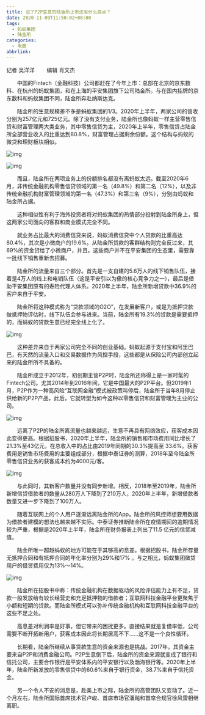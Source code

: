 ```yaml
---
title: 没了P2P生意的陆金所上市还有什么亮点？
date: 2020-11-09T11:50:02+08:00
tags:
  - 蚂蚁集团
  - 陆金所
categories:
  - 电商
abbrlink:
---
```


记者
吴洋洋
　　编辑
肖文杰

　　中国的Fintech（金融科技）公司都赶在了今年上市：总部在北京的京东数科、在杭州的蚂蚁集团，和在上海的平安集团旗下公司陆金所。与在国内挂牌的京东数科和蚂蚁集团不同，陆金所奔赴纳斯达克。

　　陆金所的生意规模差不多是蚂蚁集团的1/3。2020年上半年，两家公司的营收分别为257亿元和725亿元。除了没有支付业务，陆金所也像蚂蚁一样主营零售信贷和财富管理两大类业务，其中零售信贷为主，2020年上半年，零售信贷占陆金所全部营业收入的比重达到80.8%，财富管理占据剩余份额。这个结构与蚂蚁的微贷和理财板块相似。

![img](https://cdn.jsdelivr.net/gh/yakeing/Documentation@main/Hexo/images/dfbd-kcaeqzy2920866.jpg)

![img](https://cdn.jsdelivr.net/gh/yakeing/Documentation@main/Hexo/images/5470-kcaeqzy2920945.jpg)

　　而且，陆金所在两项业务上的份额排名都没有离蚂蚁太远。截至2020年6月，非传统金融机构零售信贷领域的第一名（49.8%）和第二名（12%），以及非传统金融机构财富管理领域的第一名（47.3%）和第三名（9%），分别由蚂蚁和陆金所占据。

　　这种相似性有利于海外投资者将对蚂蚁集团的热情部分投射到陆金所身上，但这两家公司面向的客群和商业模式完全不同。

　　就业务占比最大的消费信贷来说，蚂蚁消费信贷中个人贷款的比重高达80.4%，其次是小微商户的19.6%。从陆金所贷款的客群结构则完全反过来，其69%的资金贷给了小微商户，并且，这些商户并不在平安集团的生态里，需要靠一批线下销售重新去招募。

　　陆金所的流量来自三个部分。首先是一支自建的5.6万人的线下销售队伍，接着是4万人的线上和电销队伍（这是平安引以为傲的核心竞争力之一），最后是借助平安集团原有的寿险代理人体系。2020年上半年，陆金所新增贷款中36.9%的客户来自于平安。

　　陆金所将这种模式称为“贷款领域的O2O”，在发展新客户，或是为抵押贷款做抵押物评估时，线下队伍会参与进来。当前，陆金所有19.3%的贷款是需要抵押的，而蚂蚁的贷款生意已经完全线上化了。

![img](https://cdn.jsdelivr.net/gh/yakeing/Documentation@main/Hexo/images/36f9-kcaeqzy2921006.jpg)

　　这种差异来自于两家公司完全不同的创业基础。蚂蚁起源于支付宝和阿里巴巴，有天然的流量入口和交易数据作为风控手段，这些都是从保险公司内部创立起来的陆金所所不具备的。

　　陆金所成立于2012年，初创期主营P2P时，陆金所还称得上是一家时髦的Fintech公司。尤其2014年到2016年间，它是中国最大的P2P平台。但2019年1月，P2P作为一种高风险“互联网金融”模式被政策叫停后，陆金所于当年8月停止供给新的P2P产品，此后，它就转型为如今这种以零售信贷和财富管理为主业的公司。

![img](https://cdn.jsdelivr.net/gh/yakeing/Documentation@main/Hexo/images/7d4d-kcaeqzy2921059.jpg)

　　远离了P2P的陆金所离流量也越来越远，生意不再具有网络效应，获客成本因此变得更高。根据招股书，2020年上半年，陆金所的销售和市场费用同比增长了21.3%至43亿元，在总收入中的占比由2019年同期的30.3%提高至 33.6%。获客费用是销售市场费用的主要组成部分，根据中泰证券的测算，2018年至今陆金所零售信贷业务的获客成本约为4000元/客。

![img](https://cdn.jsdelivr.net/gh/yakeing/Documentation@main/Hexo/images/41fd-kcaeqzy2921112.jpg)

　　与此同时，其新客户数量并没有同步新增。相反，2018年至2019年，陆金所新增信贷借款者的数量从280万人下降到了210万人，2020年上半年，新增借款者数量又进一步下降到了100万人。

　　随着互联网上的个人用户逐渐远离陆金所的App，陆金所的风控师想要用数据为借款者建模的想法也越来越不实际。中泰证券推断陆金所在疫情期间的逾期情况较为严重，根据是2020年上半年，陆金所在财务报表上列出了11.5 亿元的信贷减值。

　　陆金所唯一超越蚂蚁的地方可能在于其够高的息差。根据招股书，陆金所存量无抵押合同和有抵押合同的年化率分别为29%和17% 。与之相比，蚂蚁集团微贷用户的借贷费用仅为13%～14%。

![img](https://cdn.jsdelivr.net/gh/yakeing/Documentation@main/Hexo/images/16a2-kcaeqzy2921163.jpg)

　　陆金所在招股书中称：传统金融机构在数据驱动的风险评估能力上有不足，贷款一般发放给有较长经营史和充足抵押物的借款者；互联网科技金融平台更聚焦于小额和短期的贷款。而陆金所模式可以弥补传统金融机构和互联网科技金融平台的这些不足之处。

　　高息差对利润率是好事，但它带来的困扰更多。直接结果就是复借率低，公司需要不断开拓新用户，获客成本因此将长期居高不下……这不是一个良性循环。

　　长期看，陆金所继续从事贷款生意的资金来源也是挑战。2017年，其资金主要来自P2P和消费金融公司。P2P生意倒下后，陆金所的资金来源就变成了银行和信托公司，主要合作银行是平安体系内的平安银行以及渤海银行等。2020年上半年，陆金所新发放的零售信贷中的60.6%来自于银行资金，38.7%来自于信托资金。

　　另一个令人不安的消息是，赴美上市之际，陆金所的高管团队又变动了。近一个月左右，陆金所国际首席技术官卢峻、首席市场官潘飚和首席合规官徐风雷相继离职。